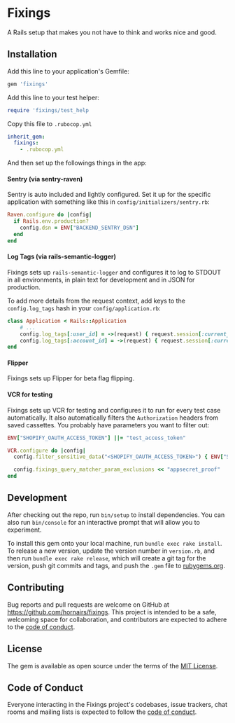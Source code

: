 # Fixings

A Rails setup that makes you not have to think and works nice and good.


## Installation

Add this line to your application's Gemfile:

```ruby
gem 'fixings'
```

Add this line to your test helper:

```ruby
require 'fixings/test_help
```

Copy this file to `.rubocop.yml`

```yml
inherit_gem:
  fixings:
    - .rubocop.yml
```

And then set up the followings things in the app:

#### Sentry (via sentry-raven)

Sentry is auto included and lightly configured. Set it up for the specific application with something like this in `config/initializers/sentry.rb`:

```ruby
Raven.configure do |config|
  if Rails.env.production?
    config.dsn = ENV["BACKEND_SENTRY_DSN"]
  end
end
```

#### Log Tags (via rails-semantic-logger)

Fixings sets up `rails-semantic-logger` and configures it to log to STDOUT in all environments, in plain text for development and in JSON for production.

To add more details from the request context, add keys to the `config.log_tags` hash in your `config/application.rb`:

```ruby
class Application < Rails::Application
    # ...
    config.log_tags[:user_id] = ->(request) { request.session[:current_user_id] }
    config.log_tags[:account_id] = ->(request) { request.session[:current_account_id] }
end
```

#### Flipper

Fixings sets up Flipper for beta flag flipping.

#### VCR for testing

Fixings sets up VCR for testing and configures it to run for every test case automatically. It also automatically filters the `Authorization` headers from saved cassettes. You probably have parameters you want to filter out:


```ruby
ENV["SHOPIFY_OAUTH_ACCESS_TOKEN"] ||= "test_access_token"

VCR.configure do |config|
  config.filter_sensitive_data("<SHOPIFY_OAUTH_ACCESS_TOKEN>") { ENV["SHOPIFY_OAUTH_ACCESS_TOKEN"] }

  config.fixings_query_matcher_param_exclusions << "appsecret_proof"
end

```

## Development

After checking out the repo, run `bin/setup` to install dependencies. You can also run `bin/console` for an interactive prompt that will allow you to experiment.

To install this gem onto your local machine, run `bundle exec rake install`. To release a new version, update the version number in `version.rb`, and then run `bundle exec rake release`, which will create a git tag for the version, push git commits and tags, and push the `.gem` file to [rubygems.org](https://rubygems.org).

## Contributing

Bug reports and pull requests are welcome on GitHub at https://github.com/hornairs/fixings. This project is intended to be a safe, welcoming space for collaboration, and contributors are expected to adhere to the [code of conduct](https://github.com/hornairs/fixings/blob/master/CODE_OF_CONDUCT.md).


## License

The gem is available as open source under the terms of the [MIT License](https://opensource.org/licenses/MIT).

## Code of Conduct

Everyone interacting in the Fixings project's codebases, issue trackers, chat rooms and mailing lists is expected to follow the [code of conduct](https://github.com/hornairs/fixings/blob/master/CODE_OF_CONDUCT.md).

